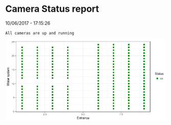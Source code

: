 Camera Status report
================
10/06/2017 - 17:15:26

    All cameras are up and running

![](camreport_files/figure-markdown_github/unnamed-chunk-2-1.png)
